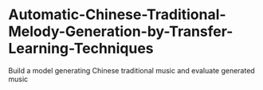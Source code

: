 # Automatic-Chinese-Traditional-Melody-Generation-by-Transfer-Learning-Techniques
Build a model generating Chinese traditional music and evaluate generated music
